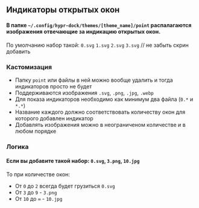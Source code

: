 ## Индикаторы открытых окон
#### В папке `~/.config/hypr-dock/themes/[theme_name]/point` распалагаются изображения отвечающие за индикацию открытых окон.
По умолчанию набор такой: `0.svg` `1.svg` `2.svg` `3.svg`
// не забыть скрин добавить

### Кастомизация
- Папку `point` или файлы в ней можно вообще удалить и тогда индикаторов просто не будет
- Поддерживаются изображения `.svg`, `.png`, `.jpg`, `.webp`
- Для показа индикаторов необходимо как минимум два файла (`0.*` и `*.*`)
- Название каждого должно соответствовать количеству окон для которого добавлен индикатор
- Добавлять изображения можно в неограниченом количестве и в любом порядке

### Логика
#### Если вы добавите такой набор: `0.svg`, `3.png`, `10.jpg`
То при количестве окон:
- От `0` до `2` всегда будет грузиться `0.svg`
- От `3` до `9` - `3.png`
- От `10` до `∞` - `10.jpg`
